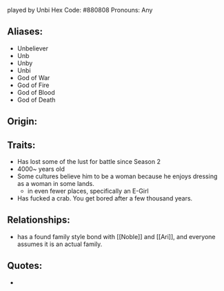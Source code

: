 played by Unbi
Hex Code: \#880808
Pronouns: Any

## Aliases:
 - Unbeliever
-  Unb
 - Unby
 - Unbi
 - God of War
 - God of Fire
 - God of Blood
 - God of Death
 
## Origin: 


## Traits:
- Has lost some of the lust for battle since Season 2
- 4000~ years old
- Some cultures believe him to be a woman because he enjoys dressing as a woman in some lands.
	- in even fewer places, specifically an E-Girl
- Has fucked a crab. You get bored after a few thousand years.
 
## Relationships:
- has a found family style bond with [[Noble]] and [[Ari]], and everyone assumes it is an actual family.

## Quotes:
- 